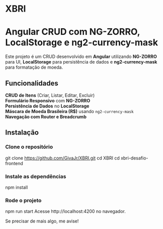 # XBRI

# Angular CRUD com NG-ZORRO, LocalStorage e ng2-currency-mask

Este projeto é um CRUD desenvolvido em **Angular** utilizando **NG-ZORRO** para UI, **LocalStorage** para persistência de dados e **ng2-currency-mask** para formatação de moeda.

## Funcionalidades

**CRUD de Itens** (Criar, Listar, Editar, Excluir)  
**Formulário Responsivo** com **NG-ZORRO**  
**Persistência de Dados** no **LocalStorage**  
**Máscara de Moeda Brasileira (R$)** usando `ng2-currency-mask`    
**Navegação com Router e Breadcrumb**  

## Instalação

### **Clone o repositório**

git clone https://github.com/GivaJr/XBRI.git
cd XBRI
cd xbri-desafio-frontend

### Instale as dependências
npm install

### Rode o projeto
npm run start
Acesse http://localhost:4200 no navegador.

Se precisar de mais algo, me avise!


